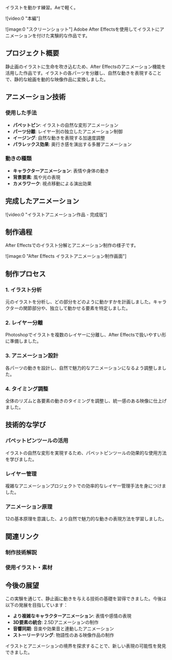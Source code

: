イラストを動かす練習。Aeで軽く。

![video:0 "本編"]

![image:0 "スクリーンショット"]
Adobe After Effectsを使用してイラストにアニメーションを付けた実験的な作品です。

## プロジェクト概要

静止画のイラストに生命を吹き込むため、After Effectsのアニメーション機能を活用した作品です。イラストの各パーツを分離し、自然な動きを表現することで、静的な絵画を動的な映像作品に変換しました。

## アニメーション技術

### 使用した手法

- **パペットピン**: イラストの自然な変形アニメーション
- **パーツ分離**: レイヤー別の独立したアニメーション制御
- **イージング**: 自然な動きを表現する加速度調整
- **パラレックス効果**: 奥行き感を演出する多層アニメーション

### 動きの種類

- **キャラクターアニメーション**: 表情や身体の動き
- **背景要素**: 風や光の表現
- **カメラワーク**: 視点移動による演出効果

## 完成したアニメーション

![video:0 "イラストアニメーション作品 - 完成版"]

## 制作過程

After Effectsでのイラスト分解とアニメーション制作の様子です。

![image:0 "After Effects イラストアニメーション制作画面"]

## 制作プロセス

### 1. イラスト分析

元のイラストを分析し、どの部分をどのように動かすかを計画しました。キャラクターの関節部分や、独立して動かせる要素を特定しました。

### 2. レイヤー分離

Photoshopでイラストを複数のレイヤーに分離し、After Effectsで扱いやすい形に準備しました。

### 3. アニメーション設計

各パーツの動きを設計し、自然で魅力的なアニメーションになるよう調整しました。

### 4. タイミング調整

全体のリズムと各要素の動きのタイミングを調整し、統一感のある映像に仕上げました。

## 技術的な学び

### パペットピンツールの活用

イラストの自然な変形を実現するため、パペットピンツールの効果的な使用方法を学びました。

### レイヤー管理

複雑なアニメーションプロジェクトでの効率的なレイヤー管理手法を身につけました。

### アニメーション原理

12の基本原理を意識した、より自然で魅力的な動きの表現方法を学習しました。

## 関連リンク

### 制作技術解説

<!-- リンクが利用できません: イラストアニメーション制作技術ブログ -->

### 使用イラスト・素材

<!-- リンクが利用できません: オリジナルイラスト作品ページ -->

## 今後の展望

この実験を通じて、静止画に動きを与える技術の基礎を習得できました。今後は以下の発展を目指しています：

- **より複雑なキャラクターアニメーション**: 表情や感情の表現
- **3D要素の統合**: 2.5Dアニメーションの制作
- **音響同期**: 音楽や効果音と連動したアニメーション
- **ストーリーテリング**: 物語性のある映像作品の制作

イラストとアニメーションの境界を探求することで、新しい表現の可能性を発見できました。
